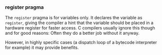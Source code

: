 ### register pragma

The `register` pragma is for variables only. It declares the variable as
`register`, giving the compiler a hint that the variable should be
placed in a hardware register for faster access. C compilers usually
ignore this though and for good reasons: Often they do a better job
without it anyway.

However, in highly specific cases (a dispatch loop of a bytecode
interpreter for example) it may provide benefits.
